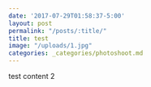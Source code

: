 ```yaml
---
date: '2017-07-29T01:58:37-5:00'
layout: post
permalink: "/posts/:title/"
title: test
image: "/uploads/1.jpg"
categories: _categories/photoshoot.md
---
```



test content 2